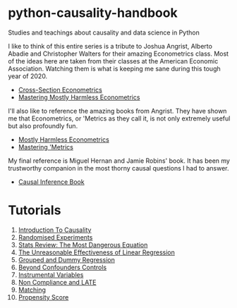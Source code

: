 # python-causality-handbook
Studies and teachings about causality and data science in Python

I like to think of this entire series is a tribute to Joshua Angrist, Alberto Abadie and Christopher Walters for their amazing Econometrics class. Most of the ideas here are taken from their classes at the American Economic Association. Watching them is what is keeping me sane during this tough year of 2020.
* [Cross-Section Econometrics](https://www.aeaweb.org/conference/cont-ed/2017-webcasts)
* [Mastering Mostly Harmless Econometrics](https://www.aeaweb.org/conference/cont-ed/2020-webcasts)

I'll also like to reference the amazing books from Angrist. They have shown me that Econometrics, or 'Metrics as they call it, is not only extremely useful but also profoundly fun.

* [Mostly Harmless Econometrics](https://www.mostlyharmlesseconometrics.com/)
* [Mastering 'Metrics](https://www.masteringmetrics.com/)

My final reference is Miguel Hernan and Jamie Robins' book. It has been my trustworthy companion in the most thorny causal questions I had to answer.

* [Causal Inference Book](https://www.hsph.harvard.edu/miguel-hernan/causal-inference-book/)

# Tutorials
1. [Introduction To Causality](https://github.com/matheusfacure/python-causality-handbook/blob/master/1-Introduction-To-Causality.ipynb)
2. [Randomised Experiments](https://github.com/matheusfacure/python-causality-handbook/blob/master/2-Randomised-Experiments.ipynb)
3. [Stats Review: The Most Dangerous Equation](https://github.com/matheusfacure/python-causality-handbook/blob/master/3-Stats-Review-The-Most-Dangerous-Equation.ipynb)
4. [The Unreasonable Effectiveness of Linear Regression](https://github.com/matheusfacure/python-causality-handbook/blob/master/4-The-Unreasonable-Effectiveness-of-Linear-Regression.ipynb)
5. [Grouped and Dummy Regression](https://github.com/matheusfacure/python-causality-handbook/blob/master/5-Grouped-and-Dummy-Regression.ipynb)
6. [Beyond Confounders Controls](https://github.com/matheusfacure/python-causality-handbook/blob/master/6-Beyond-Confounders-Controls.ipynb)
7. [Instrumental Variables](https://github.com/matheusfacure/python-causality-handbook/blob/master/7-Instrumental-Variables.ipynb)
8. [Non Compliance and LATE](https://github.com/matheusfacure/python-causality-handbook/blob/master/8-Non-Compliance-and-LATE.ipynb)
9. [Matching](https://github.com/matheusfacure/python-causality-handbook/blob/master/9-Matching.ipynb)
10. [Propensity Score](https://github.com/matheusfacure/python-causality-handbook/blob/master/10-Propensity-Score.ipynb)
